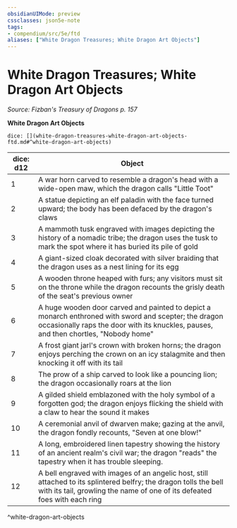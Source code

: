 ```yaml
---
obsidianUIMode: preview
cssclasses: json5e-note
tags:
- compendium/src/5e/ftd
aliases: ["White Dragon Treasures; White Dragon Art Objects"]
---
```

# White Dragon Treasures; White Dragon Art Objects
*Source: Fizban's Treasury of Dragons p. 157* 

**White Dragon Art Objects**

`dice: [](white-dragon-treasures-white-dragon-art-objects-ftd.md#^white-dragon-art-objects)`

| dice: d12 | Object |
|-----------|--------|
| 1 | A war horn carved to resemble a dragon's head with a wide-open maw, which the dragon calls "Little Toot" |
| 2 | A statue depicting an elf paladin with the face turned upward; the body has been defaced by the dragon's claws |
| 3 | A mammoth tusk engraved with images depicting the history of a nomadic tribe; the dragon uses the tusk to mark the spot where it has buried its pile of gold |
| 4 | A giant-sized cloak decorated with silver braiding that the dragon uses as a nest lining for its egg |
| 5 | A wooden throne heaped with furs; any visitors must sit on the throne while the dragon recounts the grisly death of the seat's previous owner |
| 6 | A huge wooden door carved and painted to depict a monarch enthroned with sword and scepter; the dragon occasionally raps the door with its knuckles, pauses, and then chortles, "Nobody home" |
| 7 | A frost giant jarl's crown with broken horns; the dragon enjoys perching the crown on an icy stalagmite and then knocking it off with its tail |
| 8 | The prow of a ship carved to look like a pouncing lion; the dragon occasionally roars at the lion |
| 9 | A gilded shield emblazoned with the holy symbol of a forgotten god; the dragon enjoys flicking the shield with a claw to hear the sound it makes |
| 10 | A ceremonial anvil of dwarven make; gazing at the anvil, the dragon fondly recounts, "Seven at one blow!" |
| 11 | A long, embroidered linen tapestry showing the history of an ancient realm's civil war; the dragon "reads" the tapestry when it has trouble sleeping. |
| 12 | A bell engraved with images of an angelic host, still attached to its splintered belfry; the dragon tolls the bell with its tail, growling the name of one of its defeated foes with each ring |
^white-dragon-art-objects